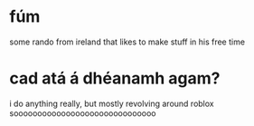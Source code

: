 # fúm
some rando from ireland that likes to make stuff in his free time

# cad atá á dhéanamh agam?
i do anything really, but mostly revolving around roblox soooooooooooooooooooooooooooooo
